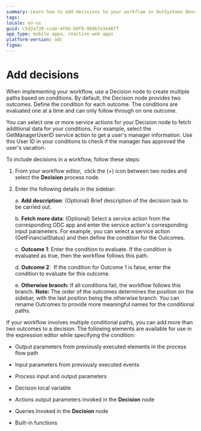 ```yaml
---
summary: Learn how to add decisions to your workflow in OutSystems Developer Cloud (ODC).
tags:
locale: en-us
guid: c5d2a739-ccde-4f66-b9f9-9b8b7a3e46f7
app_type: mobile apps, reactive web apps
platform-version: odc
figma:
---
```


# Add decisions 

When implementing your workflow, use a Decision node to create multiple paths based on conditions. By default, the Decision node provides two outcomes. Define the condition for each outcome. The conditions are evaluated one at a time and can only follow through on one outcome.

You can select one or more service actions for your Decision node to fetch additional data for your conditions. For example, select the GetManagerUserID service action to get a user's manager information. Use this User ID in your conditions to check if the manager has approved the user's vacation.

To include decisions in a workflow, follow these steps:

1. From your workflow editor,  click the (+) icon between two nodes and select the **Decision** process node.

1. Enter the following details in the sidebar:

   a. **Add description**: (Optional) Brief description of the decision task to be carried out.

   b. **Fetch more data**: (Optional) Select a service action from the corresponding ODC app and enter the service action's corresponding input parameters. For example, you can select a service action (GetFinancialStatus) and then define the condition for the Outcomes.

   c. **Outcome 1**: Enter the condition to evaluate. If the condition is evaluated as true, then the workflow follows this path. 

   d. **Outcome 2**:  If the condition for Outcome 1 is false, enter the condition to evaluate for this outcome. 

   e. **Otherwise branch:** If all conditions fail, the workflow follows this branch. **Note:** The order of the outcomes determines the position on the sidebar, with the last position being the otherwise branch. You can rename Outcomes to provide more meaningful names for the conditional paths.

If your workflow involves multiple conditional paths, you can add more than two outcomes to a decision. The following elements are available for use in the expression editor while specifying the condition: 

* Output parameters from previously executed elements in the process flow path

* Input parameters from previously executed events

* Process input and output parameters

* Decision local variable

* Actions output parameters invoked in the **Decision** node

* Queries Invoked in the **Decision** node

* Built-in functions

